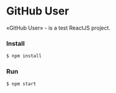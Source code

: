 # GitHub User

«GitHub User» - is a test ReactJS project.

### Install

```bash
$ npm install
```

### Run

```bash
$ npm start
```
